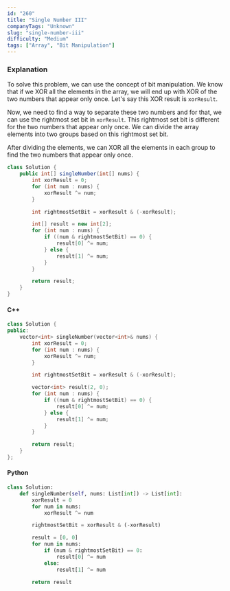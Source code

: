 ```yaml
---
id: "260"
title: "Single Number III"
companyTags: "Unknown"
slug: "single-number-iii"
difficulty: "Medium"
tags: ["Array", "Bit Manipulation"]
---
```


### Explanation
To solve this problem, we can use the concept of bit manipulation. We know that if we XOR all the elements in the array, we will end up with XOR of the two numbers that appear only once. Let's say this XOR result is `xorResult`.

Now, we need to find a way to separate these two numbers and for that, we can use the rightmost set bit in `xorResult`. This rightmost set bit is different for the two numbers that appear only once. We can divide the array elements into two groups based on this rightmost set bit.

After dividing the elements, we can XOR all the elements in each group to find the two numbers that appear only once.

```java
class Solution {
    public int[] singleNumber(int[] nums) {
        int xorResult = 0;
        for (int num : nums) {
            xorResult ^= num;
        }

        int rightmostSetBit = xorResult & (-xorResult);

        int[] result = new int[2];
        for (int num : nums) {
            if ((num & rightmostSetBit) == 0) {
                result[0] ^= num;
            } else {
                result[1] ^= num;
            }
        }

        return result;
    }
}
```

#### C++
```cpp
class Solution {
public:
    vector<int> singleNumber(vector<int>& nums) {
        int xorResult = 0;
        for (int num : nums) {
            xorResult ^= num;
        }

        int rightmostSetBit = xorResult & (-xorResult);

        vector<int> result(2, 0);
        for (int num : nums) {
            if ((num & rightmostSetBit) == 0) {
                result[0] ^= num;
            } else {
                result[1] ^= num;
            }
        }

        return result;
    }
};
```

#### Python
```python
class Solution:
    def singleNumber(self, nums: List[int]) -> List[int]:
        xorResult = 0
        for num in nums:
            xorResult ^= num

        rightmostSetBit = xorResult & (-xorResult)

        result = [0, 0]
        for num in nums:
            if (num & rightmostSetBit) == 0:
                result[0] ^= num
            else:
                result[1] ^= num

        return result
```